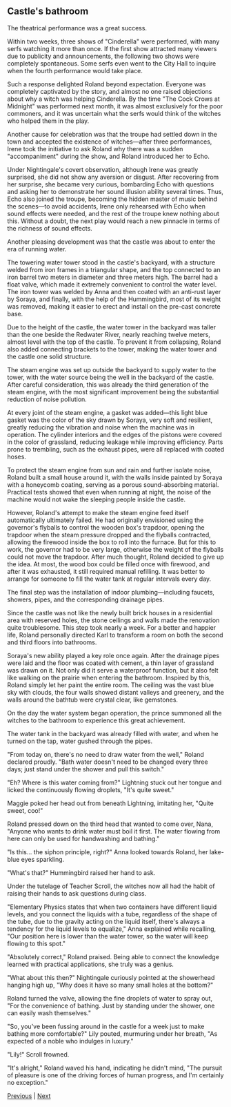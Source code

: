 ## Castle's bathroom
The theatrical performance was a great success.

Within two weeks, three shows of "Cinderella" were performed, with many serfs watching it more than once. If the first show attracted many viewers due to publicity and announcements, the following two shows were completely spontaneous. Some serfs even went to the City Hall to inquire when the fourth performance would take place.

Such a response delighted Roland beyond expectation. Everyone was completely captivated by the story, and almost no one raised objections about why a witch was helping Cinderella. By the time "The Cock Crows at Midnight" was performed next month, it was almost exclusively for the poor commoners, and it was uncertain what the serfs would think of the witches who helped them in the play.

Another cause for celebration was that the troupe had settled down in the town and accepted the existence of witches—after three performances, Irene took the initiative to ask Roland why there was a sudden "accompaniment" during the show, and Roland introduced her to Echo.

Under Nightingale's covert observation, although Irene was greatly surprised, she did not show any aversion or disgust. After recovering from her surprise, she became very curious, bombarding Echo with questions and asking her to demonstrate her sound illusion ability several times. Thus, Echo also joined the troupe, becoming the hidden master of music behind the scenes—to avoid accidents, Irene only rehearsed with Echo when sound effects were needed, and the rest of the troupe knew nothing about this. Without a doubt, the next play would reach a new pinnacle in terms of the richness of sound effects.

Another pleasing development was that the castle was about to enter the era of running water.

The towering water tower stood in the castle's backyard, with a structure welded from iron frames in a triangular shape, and the top connected to an iron barrel two meters in diameter and three meters high. The barrel had a float valve, which made it extremely convenient to control the water level. The iron tower was welded by Anna and then coated with an anti-rust layer by Soraya, and finally, with the help of the Hummingbird, most of its weight was removed, making it easier to erect and install on the pre-cast concrete base.

Due to the height of the castle, the water tower in the backyard was taller than the one beside the Redwater River, nearly reaching twelve meters, almost level with the top of the castle. To prevent it from collapsing, Roland also added connecting brackets to the tower, making the water tower and the castle one solid structure.

The steam engine was set up outside the backyard to supply water to the tower, with the water source being the well in the backyard of the castle. After careful consideration, this was already the third generation of the steam engine, with the most significant improvement being the substantial reduction of noise pollution.



At every joint of the steam engine, a gasket was added—this light blue gasket was the color of the sky drawn by Soraya, very soft and resilient, greatly reducing the vibration and noise when the machine was in operation. The cylinder interiors and the edges of the pistons were covered in the color of grassland, reducing leakage while improving efficiency. Parts prone to trembling, such as the exhaust pipes, were all replaced with coated hoses.



To protect the steam engine from sun and rain and further isolate noise, Roland built a small house around it, with the walls inside painted by Soraya with a honeycomb coating, serving as a porous sound-absorbing material. Practical tests showed that even when running at night, the noise of the machine would not wake the sleeping people inside the castle.



However, Roland's attempt to make the steam engine feed itself automatically ultimately failed. He had originally envisioned using the governor's flyballs to control the wooden box's trapdoor, opening the trapdoor when the steam pressure dropped and the flyballs contracted, allowing the firewood inside the box to roll into the furnace. But for this to work, the governor had to be very large, otherwise the weight of the flyballs could not move the trapdoor. After much thought, Roland decided to give up the idea. At most, the wood box could be filled once with firewood, and after it was exhausted, it still required manual refilling. It was better to arrange for someone to fill the water tank at regular intervals every day.



The final step was the installation of indoor plumbing—including faucets, showers, pipes, and the corresponding drainage pipes.



Since the castle was not like the newly built brick houses in a residential area with reserved holes, the stone ceilings and walls made the renovation quite troublesome. This step took nearly a week. For a better and happier life, Roland personally directed Karl to transform a room on both the second and third floors into bathrooms.



Soraya's new ability played a key role once again. After the drainage pipes were laid and the floor was coated with cement, a thin layer of grassland was drawn on it. Not only did it serve a waterproof function, but it also felt like walking on the prairie when entering the bathroom. Inspired by this, Roland simply let her paint the entire room. The ceiling was the vast blue sky with clouds, the four walls showed distant valleys and greenery, and the walls around the bathtub were crystal clear, like gemstones.



On the day the water system began operation, the prince summoned all the witches to the bathroom to experience this great achievement.



The water tank in the backyard was already filled with water, and when he turned on the tap, water gushed through the pipes.



"From today on, there's no need to draw water from the well," Roland declared proudly. "Bath water doesn't need to be changed every three days; just stand under the shower and pull this switch."



"Eh? Where is this water coming from?" Lightning stuck out her tongue and licked the continuously flowing droplets, "It's quite sweet."

Maggie poked her head out from beneath Lightning, imitating her, "Quite sweet, coo!"

Roland pressed down on the third head that wanted to come over, Nana, "Anyone who wants to drink water must boil it first. The water flowing from here can only be used for handwashing and bathing."

"Is this... the siphon principle, right?" Anna looked towards Roland, her lake-blue eyes sparkling.

"What's that?" Hummingbird raised her hand to ask.

Under the tutelage of Teacher Scroll, the witches now all had the habit of raising their hands to ask questions during class.

"Elementary Physics states that when two containers have different liquid levels, and you connect the liquids with a tube, regardless of the shape of the tube, due to the gravity acting on the liquid itself, there's always a tendency for the liquid levels to equalize," Anna explained while recalling, "Our position here is lower than the water tower, so the water will keep flowing to this spot."

"Absolutely correct," Roland praised. Being able to connect the knowledge learned with practical applications, she truly was a genius.

"What about this then?" Nightingale curiously pointed at the showerhead hanging high up, "Why does it have so many small holes at the bottom?"



Roland turned the valve, allowing the fine droplets of water to spray out, "For the convenience of bathing. Just by standing under the shower, one can easily wash themselves."



"So, you've been fussing around in the castle for a week just to make bathing more comfortable?" Lily pouted, murmuring under her breath, "As expected of a noble who indulges in luxury."



"Lily!" Scroll frowned.



"It's alright," Roland waved his hand, indicating he didn't mind, "The pursuit of pleasure is one of the driving forces of human progress, and I'm certainly no exception."





[Previous](CH0192.md) | [Next](CH0194.md)
